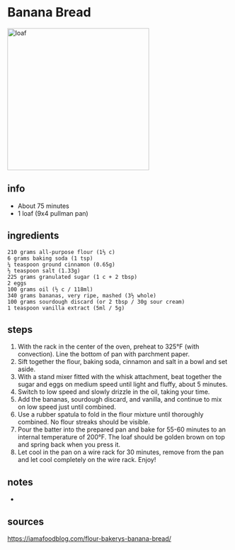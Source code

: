 # Banana Bread  
<img src="https://food.fnr.sndimg.com/content/dam/images/food/fullset/2011/8/3/0/CC-Sickelka_flours-famous-banana-bread-recipe-2_s4x3.jpg.rend.hgtvcom.616.462.suffix/1371597759396.jpeg" alt="loaf" width="320"/>

## info  
* About 75 minutes  
* 1 loaf (9x4 pullman pan)  

## ingredients  
```
210 grams all-purpose flour (1⅔ c)
6 grams baking soda (1 tsp)
¼ teaspoon ground cinnamon (0.65g)
½ teaspoon salt (1.33g)
225 grams granulated sugar (1 c + 2 tbsp)
2 eggs
100 grams oil (½ c / 118ml)
340 grams bananas, very ripe, mashed (3½ whole)
100 grams sourdough discard (or 2 tbsp / 30g sour cream)
1 teaspoon vanilla extract (5ml / 5g)
```

## steps  
1. With the rack in the center of the oven, preheat to 325°F (with convection). Line the bottom of pan with parchment paper.
2. Sift together the flour, baking soda, cinnamon and salt in a bowl and set aside.
3. With a stand mixer fitted with the whisk attachment, beat together the sugar and eggs on medium speed until light and fluffy, about 5 minutes.
4. Switch to low speed and slowly drizzle in the oil, taking your time.
5. Add the bananas, sourdough discard, and vanilla, and continue to mix on low speed just until combined.
6. Use a rubber spatula to fold in the flour mixture until thoroughly combined. No flour streaks should be visible.
7. Pour the batter into the prepared pan and bake for 55-60 minutes to an internal temperature of 200°F. The loaf should be golden brown on top and spring back when you press it.
8. Let cool in the pan on a wire rack for 30 minutes, remove from the pan and let cool completely on the wire rack. Enjoy!

## notes  
* 

## sources   
https://iamafoodblog.com/flour-bakerys-banana-bread/  
